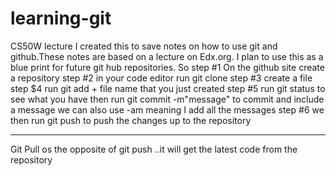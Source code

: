 # learning-git
CS50W lecture
I created this to save notes on how to use git and github.These notes are based on a lecture on Edx.org.
I plan to use this as a blue print for future git hub repositories.
So step #1
On the github site create a repository
step #2
in your code editor
run git clone
step #3
create a file
step $4
run git add + file name that you just created
step #5
run git status to see what you have
then run git commit -m"message"
to commit and include a message
 we can also use -am meaning I add all the messages
 step #6
 we then run git push to push the changes up to the repository
 *******
 Git Pull os the opposite of git push ..it will get the latest code from the repository
